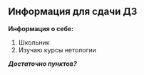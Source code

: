 ## Информация для сдачи ДЗ

**Информация о себе:**
1. Школьник
2. Изучаю курсы нетологии


***Достаточно пунктов?***
